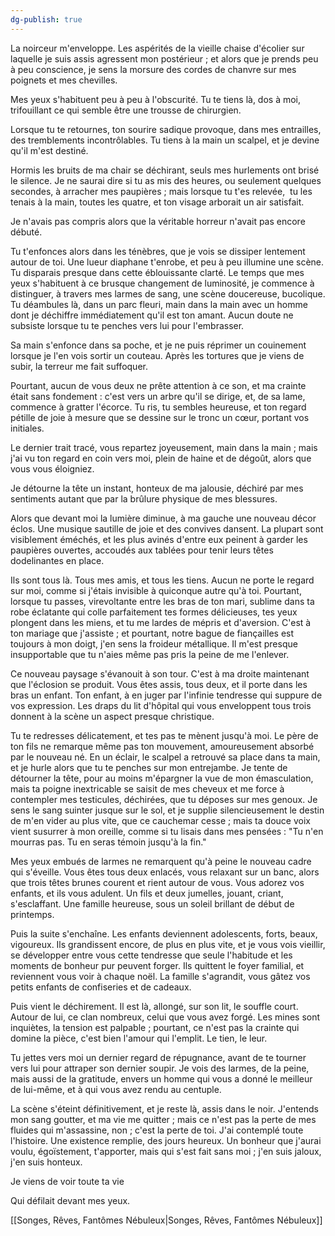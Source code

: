 ```yaml
---
dg-publish: true
---
```

La noirceur m'enveloppe. Les aspérités de la vieille chaise d'écolier sur laquelle je suis assis agressent mon postérieur ; et alors que je prends peu à peu conscience, je sens la morsure des cordes de chanvre sur mes poignets et mes chevilles.

Mes yeux s'habituent peu à peu à l'obscurité. Tu te tiens là, dos à moi, trifouillant ce qui semble être une trousse de chirurgien.

Lorsque tu te retournes, ton sourire sadique provoque, dans mes entrailles, des tremblements incontrôlables. Tu tiens à la main un scalpel, et je devine qu'il m'est destiné.

Hormis les bruits de ma chair se déchirant, seuls mes hurlements ont brisé le silence. Je ne saurai dire si tu as mis des heures, ou seulement quelques secondes, à arracher mes paupières ; mais lorsque tu t'es relevée,  tu les tenais à la main, toutes les quatre, et ton visage arborait un air satisfait.

Je n'avais pas compris alors que la véritable horreur n'avait pas encore débuté.

Tu t'enfonces alors dans les ténèbres, que je vois se dissiper lentement autour de toi. Une lueur diaphane t'enrobe, et peu à peu illumine une scène. Tu disparais presque dans cette éblouissante clarté. Le temps que mes yeux s'habituent à ce brusque changement de luminosité, je commence à distinguer, à travers mes larmes de sang, une scène doucereuse, bucolique. Tu déambules là, dans un parc fleuri, main dans la main avec un homme dont je déchiffre immédiatement qu'il est ton amant. Aucun doute ne subsiste lorsque tu te penches vers lui pour l'embrasser.

Sa main s'enfonce dans sa poche, et je ne puis réprimer un couinement lorsque je l'en vois sortir un couteau. Après les tortures que je viens de subir, la terreur me fait suffoquer.

Pourtant, aucun de vous deux ne prête attention à ce son, et ma crainte était sans fondement : c'est vers un arbre qu'il se dirige, et, de sa lame, commence à gratter l'écorce. Tu ris, tu sembles heureuse, et ton regard pétille de joie à mesure que se dessine sur le tronc un cœur, portant vos initiales.

Le dernier trait tracé, vous repartez joyeusement, main dans la main ; mais j'ai vu ton regard en coin vers moi, plein de haine et de dégoût, alors que vous vous éloigniez.

Je détourne la tête un instant, honteux de ma jalousie, déchiré par mes sentiments autant que par la brûlure physique de mes blessures.

Alors que devant moi la lumière diminue, à ma gauche une nouveau décor éclos. Une musique sautille de joie et des convives dansent. La plupart sont visiblement éméchés, et les plus avinés d'entre eux peinent à garder les paupières ouvertes, accoudés aux tablées pour tenir leurs têtes dodelinantes en place.

Ils sont tous là. Tous mes amis, et tous les tiens. Aucun ne porte le regard sur moi, comme si j'étais invisible à quiconque autre qu'à toi. Pourtant, lorsque tu passes, virevoltante entre les bras de ton mari, sublime dans ta robe éclatante qui colle parfaitement tes formes délicieuses, tes yeux plongent dans les miens, et tu me lardes de mépris et d'aversion. C'est à ton mariage que j'assiste ; et pourtant, notre bague de fiançailles est toujours à mon doigt, j'en sens la froideur métallique. Il m'est presque insupportable que tu n'aies même pas pris la peine de me l'enlever.

Ce nouveau paysage s'évanouit à son tour. C'est à ma droite maintenant que l'éclosion se produit. Vous êtes assis, tous deux, et il porte dans les bras un enfant. Ton enfant, à en juger par l'infinie tendresse qui suppure de vos expression. Les draps du lit d'hôpital qui vous enveloppent tous trois donnent à la scène un aspect presque christique.

Tu te redresses délicatement, et tes pas te mènent jusqu'à moi. Le père de ton fils ne remarque même pas ton mouvement, amoureusement absorbé par le nouveau né. En un éclair, le scalpel a retrouvé sa place dans ta main, et je hurle alors que tu te penches sur mon entrejambe. Je tente de détourner la tête, pour au moins m'épargner la vue de mon émasculation, mais ta poigne inextricable se saisit de mes cheveux et me force à contempler mes testicules, déchirées, que tu déposes sur mes genoux. Je sens le sang suinter jusque sur le sol, et je supplie silencieusement le destin de m'en vider au plus vite, que ce cauchemar cesse ; mais ta douce voix vient susurrer à mon oreille, comme si tu lisais dans mes pensées : "Tu n'en mourras pas. Tu en seras témoin jusqu'à la fin."

Mes yeux embués de larmes ne remarquent qu'à peine le nouveau cadre qui s'éveille. Vous êtes tous deux enlacés, vous relaxant sur un banc, alors que trois têtes brunes courent et rient autour de vous. Vous adorez vos enfants, et ils vous adulent. Un fils et deux jumelles, jouant, criant, s'esclaffant. Une famille heureuse, sous un soleil brillant de début de printemps.

Puis la suite s'enchaîne. Les enfants deviennent adolescents, forts, beaux, vigoureux. Ils grandissent encore, de plus en plus vite, et je vous vois vieillir, se développer entre vous cette tendresse que seule l'habitude et les moments de bonheur pur peuvent forger. Ils quittent le foyer familial, et reviennent vous voir à chaque noël. La famille s'agrandit, vous gâtez vos petits enfants de confiseries et de cadeaux.

Puis vient le déchirement. Il est là, allongé, sur son lit, le souffle court. Autour de lui, ce clan nombreux, celui que vous avez forgé. Les mines sont inquiètes, la tension est palpable ; pourtant, ce n'est pas la crainte qui domine la pièce, c'est bien l'amour qui l'emplit. Le tien, le leur.

Tu jettes vers moi un dernier regard de répugnance, avant de te tourner vers lui pour attraper son dernier soupir. Je vois des larmes, de la peine, mais aussi de la gratitude, envers un homme qui vous a donné le meilleur de lui-même, et à qui vous avez rendu au centuple.

La scène s'éteint définitivement, et je reste là, assis dans le noir. J'entends mon sang goutter, et ma vie me quitter ; mais ce n'est pas la perte de mes fluides qui m'assassine, non ; c'est la perte de toi. J'ai contemplé toute l'histoire. Une existence remplie, des jours heureux. Un bonheur que j'aurai voulu, égoïstement, t'apporter, mais qui s'est fait sans moi ; j'en suis jaloux, j'en suis honteux.

Je viens de voir toute ta vie

Qui défilait devant mes yeux.

[[Songes, Rêves, Fantômes Nébuleux\|Songes, Rêves, Fantômes Nébuleux]]